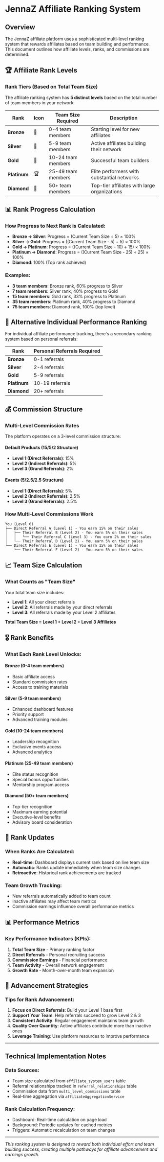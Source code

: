 # JennaZ Affiliate Ranking System

## Overview
The JennaZ affiliate platform uses a sophisticated multi-level ranking system that rewards affiliates based on team building and performance. This document outlines how affiliate levels, ranks, and commissions are determined.

## 🏆 Affiliate Rank Levels

### Rank Tiers (Based on Total Team Size)

The affiliate ranking system has **5 distinct levels** based on the total number of team members in your network:

| Rank | Icon | Team Size Required | Description |
|------|------|-------------------|-------------|
| **Bronze** | 🥉 | 0-4 team members | Starting level for new affiliates |
| **Silver** | 🥈 | 5-9 team members | Active affiliates building their network |
| **Gold** | 🥇 | 10-24 team members | Successful team builders |
| **Platinum** | 🏆 | 25-49 team members | Elite performers with substantial networks |
| **Diamond** | 💎 | 50+ team members | Top-tier affiliates with large organizations |

## 📊 Rank Progress Calculation

### How Progress to Next Rank is Calculated:

- **Bronze → Silver**: Progress = (Current Team Size ÷ 5) × 100%
- **Silver → Gold**: Progress = ((Current Team Size - 5) ÷ 5) × 100%
- **Gold → Platinum**: Progress = ((Current Team Size - 10) ÷ 15) × 100%
- **Platinum → Diamond**: Progress = ((Current Team Size - 25) ÷ 25) × 100%
- **Diamond**: 100% (Top rank achieved)

### Examples:
- **3 team members**: Bronze rank, 60% progress to Silver
- **7 team members**: Silver rank, 40% progress to Gold  
- **15 team members**: Gold rank, 33% progress to Platinum
- **35 team members**: Platinum rank, 40% progress to Diamond
- **75 team members**: Diamond rank, 100% (top level)

## 🎯 Alternative Individual Performance Ranking

For individual affiliate performance tracking, there's a secondary ranking system based on personal referrals:

| Rank | Personal Referrals Required |
|------|---------------------------|
| **Bronze** | 0-1 referrals |
| **Silver** | 2-4 referrals |
| **Gold** | 5-9 referrals |
| **Platinum** | 10-19 referrals |
| **Diamond** | 20+ referrals |

## 💰 Commission Structure

### Multi-Level Commission Rates

The platform operates on a 3-level commission structure:

#### Default Products (15/5/2 Structure)
- **Level 1 (Direct Referrals)**: 15%
- **Level 2 (Indirect Referrals)**: 5%
- **Level 3 (Grand Referrals)**: 2%

#### Events (5/2.5/2.5 Structure)
- **Level 1 (Direct Referrals)**: 5%
- **Level 2 (Indirect Referrals)**: 2.5%
- **Level 3 (Grand Referrals)**: 2.5%

### How Multi-Level Commissions Work

```
You (Level 0)
├── Direct Referral A (Level 1) - You earn 15% on their sales
│   ├── Their Referral B (Level 2) - You earn 5% on their sales
│   │   └── Their Referral C (Level 3) - You earn 2% on their sales
│   └── Their Referral D (Level 2) - You earn 5% on their sales
└── Direct Referral E (Level 1) - You earn 15% on their sales
    └── Their Referral F (Level 2) - You earn 5% on their sales
```

## 📈 Team Size Calculation

### What Counts as "Team Size"

Your total team size includes:
- **Level 1**: All your direct referrals
- **Level 2**: All referrals made by your direct referrals
- **Level 3**: All referrals made by your Level 2 affiliates

**Total Team Size = Level 1 + Level 2 + Level 3 Affiliates**

## 🎖️ Rank Benefits

### What Each Rank Level Unlocks:

#### Bronze (0-4 team members)
- Basic affiliate access
- Standard commission rates
- Access to training materials

#### Silver (5-9 team members)
- Enhanced dashboard features
- Priority support
- Advanced training modules

#### Gold (10-24 team members)
- Leadership recognition
- Exclusive events access
- Advanced analytics

#### Platinum (25-49 team members)
- Elite status recognition
- Special bonus opportunities
- Mentorship program access

#### Diamond (50+ team members)
- Top-tier recognition
- Maximum earning potential
- Executive-level benefits
- Advisory board consideration

## 🔄 Rank Updates

### When Ranks Are Calculated:
- **Real-time**: Dashboard displays current rank based on live team size
- **Automatic**: Ranks update immediately when team size changes
- **Retroactive**: Historical rank achievements are tracked

### Team Growth Tracking:
- New referrals automatically added to team count
- Inactive affiliates may affect team metrics
- Commission earnings influence overall performance metrics

## 📊 Performance Metrics

### Key Performance Indicators (KPIs):
1. **Total Team Size** - Primary ranking factor
2. **Direct Referrals** - Personal recruiting success
3. **Commission Earnings** - Financial performance
4. **Team Activity** - Overall network engagement
5. **Growth Rate** - Month-over-month team expansion

## 🎯 Advancement Strategies

### Tips for Rank Advancement:
1. **Focus on Direct Referrals**: Build your Level 1 base first
2. **Support Your Team**: Help referrals succeed to grow Level 2 & 3
3. **Consistent Activity**: Regular engagement maintains team growth
4. **Quality Over Quantity**: Active affiliates contribute more than inactive ones
5. **Leverage Training**: Use platform resources to improve performance

---

## Technical Implementation Notes

### Data Sources:
- Team size calculated from `affiliate_system_users` table
- Referral relationships tracked in `referral_relationships` table
- Commission data from `multi_level_commissions` table
- Real-time aggregation via `affiliateAggregationService`

### Rank Calculation Frequency:
- Dashboard: Real-time calculation on page load
- Background: Periodic updates for cached metrics
- Triggers: Automatic recalculation on team changes

---

*This ranking system is designed to reward both individual effort and team building success, creating multiple pathways for affiliate advancement and earnings growth.* 